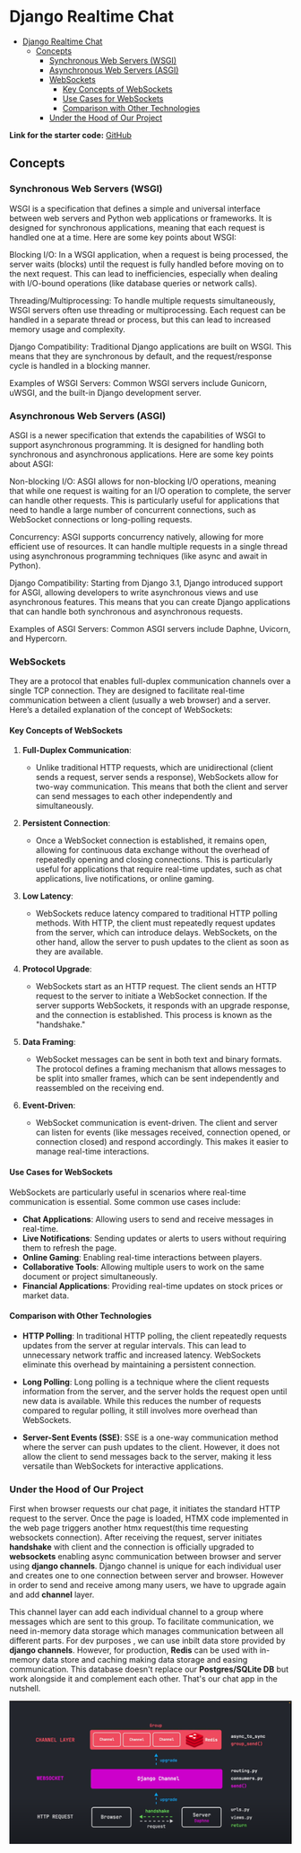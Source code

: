 # Django Realtime Chat
- [Django Realtime Chat](#django-realtime-chat)
  - [Concepts](#concepts)
    - [Synchronous Web Servers (WSGI)](#synchronous-web-servers-wsgi)
    - [Asynchronous Web Servers (ASGI)](#asynchronous-web-servers-asgi)
    - [WebSockets](#websockets)
      - [Key Concepts of WebSockets](#key-concepts-of-websockets)
      - [Use Cases for WebSockets](#use-cases-for-websockets)
      - [Comparison with Other Technologies](#comparison-with-other-technologies)
    - [Under the Hood of Our Project](#under-the-hood-of-our-project)


**Link for the starter code:** [GitHub](https://github.com/andyjud/django-starter)

## Concepts
### Synchronous Web Servers (WSGI)
WSGI is a specification that defines a simple and universal interface between web servers and Python web applications or frameworks. It is designed for synchronous applications, meaning that each request is handled one at a time. Here are some key points about WSGI:

Blocking I/O: In a WSGI application, when a request is being processed, the server waits (blocks) until the request is fully handled before moving on to the next request. This can lead to inefficiencies, especially when dealing with I/O-bound operations (like database queries or network calls).

Threading/Multiprocessing: To handle multiple requests simultaneously, WSGI servers often use threading or multiprocessing. Each request can be handled in a separate thread or process, but this can lead to increased memory usage and complexity.

Django Compatibility: Traditional Django applications are built on WSGI. This means that they are synchronous by default, and the request/response cycle is handled in a blocking manner.

Examples of WSGI Servers: Common WSGI servers include Gunicorn, uWSGI, and the built-in Django development server.

### Asynchronous Web Servers (ASGI)
ASGI is a newer specification that extends the capabilities of WSGI to support asynchronous programming. It is designed for handling both synchronous and asynchronous applications. Here are some key points about ASGI:

Non-blocking I/O: ASGI allows for non-blocking I/O operations, meaning that while one request is waiting for an I/O operation to complete, the server can handle other requests. This is particularly useful for applications that need to handle a large number of concurrent connections, such as WebSocket connections or long-polling requests.

Concurrency: ASGI supports concurrency natively, allowing for more efficient use of resources. It can handle multiple requests in a single thread using asynchronous programming techniques (like async and await in Python).

Django Compatibility: Starting from Django 3.1, Django introduced support for ASGI, allowing developers to write asynchronous views and use asynchronous features. This means that you can create Django applications that can handle both synchronous and asynchronous requests.

Examples of ASGI Servers: Common ASGI servers include Daphne, Uvicorn, and Hypercorn.

### WebSockets 
They are a protocol that enables full-duplex communication channels over a single TCP connection. They are designed to facilitate real-time communication between a client (usually a web browser) and a server. Here’s a detailed explanation of the concept of WebSockets:

#### Key Concepts of WebSockets

1. **Full-Duplex Communication**:
   - Unlike traditional HTTP requests, which are unidirectional (client sends a request, server sends a response), WebSockets allow for two-way communication. This means that both the client and server can send messages to each other independently and simultaneously.

2. **Persistent Connection**:
   - Once a WebSocket connection is established, it remains open, allowing for continuous data exchange without the overhead of repeatedly opening and closing connections. This is particularly useful for applications that require real-time updates, such as chat applications, live notifications, or online gaming.

3. **Low Latency**:
   - WebSockets reduce latency compared to traditional HTTP polling methods. With HTTP, the client must repeatedly request updates from the server, which can introduce delays. WebSockets, on the other hand, allow the server to push updates to the client as soon as they are available.

4. **Protocol Upgrade**:
   - WebSockets start as an HTTP request. The client sends an HTTP request to the server to initiate a WebSocket connection. If the server supports WebSockets, it responds with an upgrade response, and the connection is established. This process is known as the "handshake."

5. **Data Framing**:
   - WebSocket messages can be sent in both text and binary formats. The protocol defines a framing mechanism that allows messages to be split into smaller frames, which can be sent independently and reassembled on the receiving end.

6. **Event-Driven**:
   - WebSocket communication is event-driven. The client and server can listen for events (like messages received, connection opened, or connection closed) and respond accordingly. This makes it easier to manage real-time interactions.

#### Use Cases for WebSockets

WebSockets are particularly useful in scenarios where real-time communication is essential. Some common use cases include:

- **Chat Applications**: Allowing users to send and receive messages in real-time.
- **Live Notifications**: Sending updates or alerts to users without requiring them to refresh the page.
- **Online Gaming**: Enabling real-time interactions between players.
- **Collaborative Tools**: Allowing multiple users to work on the same document or project simultaneously.
- **Financial Applications**: Providing real-time updates on stock prices or market data.

#### Comparison with Other Technologies

- **HTTP Polling**: In traditional HTTP polling, the client repeatedly requests updates from the server at regular intervals. This can lead to unnecessary network traffic and increased latency. WebSockets eliminate this overhead by maintaining a persistent connection.

- **Long Polling**: Long polling is a technique where the client requests information from the server, and the server holds the request open until new data is available. While this reduces the number of requests compared to regular polling, it still involves more overhead than WebSockets.

- **Server-Sent Events (SSE)**: SSE is a one-way communication method where the server can push updates to the client. However, it does not allow the client to send messages back to the server, making it less versatile than WebSockets for interactive applications.

### Under the Hood of Our Project
First when browser requests our chat page, it initiates the standard HTTP request to the server. Once the page is loaded, HTMX code implemented in the web page triggers another htmx request(this time requesting websockets connection). After receiving the request, server initiates **handshake** with client and the connection is officially upgraded to **websockets** enabling async communication between browser and server using **django channels**. Django channel is unique for each individual user and creates one to one connection between server and browser. However in order to send and receive among many users, we have to upgrade again and add **channel** layer.   

This channel layer can add each individual channel  to a group where messages which are sent to this group. To facilitate communication, we need in-memory data storage which manages communication between all different parts. For dev purposes , we can use inbilt data store provided by **django channels**. However, for production, **Redis** can be used with in-memory data store and caching making data storage and easing communication. This database doesn't replace our **Postgres/SQLite DB** but work alongside it and complement each other.
That's our chat app in the nutshell.

![Infrastructure](src/images/infrastructure.png)



